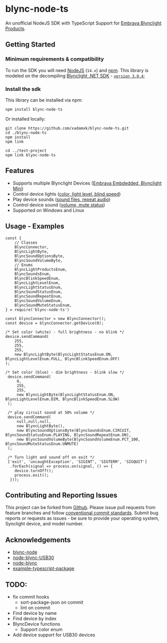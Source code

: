# blync-node-ts

An unofficial NodeJS SDK with TypeScript Support for [Embrava Blynclight Products](https://embrava.com/collections/blynclight-series).

## Getting Started

### Minimum requirements & compatibility

To run the SDK you will need [NodeJS](https://nodejs.org/dist/latest-v14.x/) (`14.x`) and [npm](https://www.npmjs.com/package/npm). This library is modeled on the decompiling [Blynclight .NET SDK](https://embrava.com/pages/embrava-software-sdk) - [`version 3.0.4`](https://embrava.github.io/embrava/sdk/Embrava_SDK_For_Windows_v3.0.4.zip);

### Install the sdk

This library can be installed via npm:

```
npm install blync-node-ts
```

Or installed locally:

```
git clone https://github.com/xadamxk/blync-node-ts.git
cd ./blync-node-ts
npm install
npm link

cd ../test-project
npm link blync-node-ts
```

## Features

- Supports multiple Blynclight Devices ([Embrava Embdedded, Blynclight Mini](./src/classes/BlyncConnector.ts))
- Control device lights ([color, light level, blind speed](./src/classes/BlyncLightByte.ts))
- Play device sounds ([sound files, repeat audio](./src/classes/BlyncSoundOptionsByte.ts))
- Control device sound ([volume, mute status](./src/classes/BlyncSoundVolumeByte.ts))
- Supported on Windows and Linux

## Usage - Examples

```
const {
    // Classes
    BlyncConnector,
    BlyncLightByte,
    BlyncSoundOptionsByte,
    BlyncSoundVolumeByte,
    // Enums
    BlyncLightProductsEnum,
    BlyncSoundsEnum,
    BlyncBlinkSpeedEnum,
    BlyncLightLevelEnum,
    BlyncLightStatusEnum,
    BlyncSoundStatusEnum,
    BlyncSoundRepeatEnum,
    BlyncSoundVolumeEnum,
    BlyncSoundMuteStatusEnum,
} = require('blync-node-ts')

const blyncConnector = new BlyncConnector();
const device = blyncConnector.getDevice(0);

/* Set color (white) - full brightness - no blink */
device.sendCommand(
    255,
    255,
    255,
    new BlyncLightByte(BlyncLightStatusEnum.ON, BlyncLightLevelEnum.FULL, BlyncBlinkSpeedEnum.OFF)
);

/* Set color (blue) - dim brightness - blink slow */
 device.sendCommand(
     0,
     255,
     255,
     new BlyncLightByte(BlyncLightStatusEnum.ON, BlyncLightLevelEnum.DIM, BlyncBlinkSpeedEnum.SLOW)
 );

 /* play circuit sound at 50% volume */
 device.sendCommand(
     null,null,null,
     new BlyncLightByte(),
     new BlyncSoundOptionsByte(BlyncSoundsEnum.CIRCUIT, BlyncSoundStatusEnum.PLAYING, BlyncSoundRepeatEnum.ON),
     new BlyncSoundVolumeByte(BlyncSoundVolumeEnum.PCT_100, BlyncSoundMuteStatusEnum.UNMUTE)
 );

 /* Turn light and sound off on exit */
 ['exit', 'uncaughtException', 'SIGINT', 'SIGTERM', 'SIGQUIT']
  .forEach(signal => process.on(signal, () => {
    device.turnOff();
    process.exit();
  }));
```

## Contributing and Reporting Issues

This project can be forked from [Github](https://github.com/xadamxk/blync-node-ts). Please issue pull requests from feature branches and follow [conventional commit standards](https://www.conventionalcommits.org/en/v1.0.0/). Submit bug reports or requests as issues - be sure to provide your operating system, Synclight device, and model number.

## Acknowledgements

- [blync-node](https://github.com/Offbeatmammal/blync-node)
- [node-blync-USB30](https://github.com/julienstroheker/node-blync-USB30)
- [node-blync](https://github.com/justmoon/node-blync)
- [example-typescript-package](https://github.com/tomchen/example-typescript-package)

## TODO:

- fix commit hooks
  - sort-package-json on commit
  - lint on commit
- Find device by name
- Find device by index
- BlyncDevice functions
  - Support color enum
- Add device support for USB30 devices
